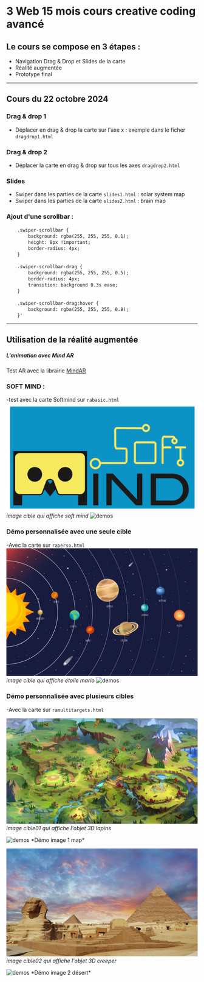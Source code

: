 # 3 Web 15 mois cours creative coding avancé

## Le cours se compose en 3 étapes :
- Navigation Drag & Drop et Slides de la carte
- Réalité augmentée
- Prototype final

---

## Cours du 22 octobre 2024

### Drag & drop 1
- Déplacer en drag & drop la carte sur l'axe x : exemple dans le ficher `dragdrop1.html`
 

### Drag & drop 2
- Déplacer la carte en drag & drop sur tous les axes `dragdrop2.html`


### Slides
- Swiper dans les parties de la carte `slides1.html` : solar system map
- Swiper dans les parties de la carte `slides2.html` : brain map

### Ajout d'une scrollbar : 

        .swiper-scrollbar {
            background: rgba(255, 255, 255, 0.1);
            height: 8px !important;
            border-radius: 4px;
        }

        .swiper-scrollbar-drag {
            background: rgba(255, 255, 255, 0.5);
            border-radius: 4px;
            transition: background 0.3s ease;
        }

        .swiper-scrollbar-drag:hover {
            background: rgba(255, 255, 255, 0.8);
        }'

---

## Utilisation de la réalité augmentée

##### L'animation avec Mind AR
Test AR avec la librairie [MindAR](https://hiukim.github.io/mind-ar-js-doc/)

### SOFT MIND : 

-test avec la carte Softmind sur `rabasic.html`
![image cible](images/softmind.png)
*image cible qui affiche soft mind*
![demos](images/softmind.gif)


### Démo personnalisée avec une seule cible

-Avec la carte sur `raperso.html`
![image cible](images/cartear.jpg)
*image cible qui affiche étoile mario*
![demos](images/starmario.gif)


### Démo personnalisée avec plusieurs cibles

-Avec la carte sur `ramultitargets.html`

![image01](images/map.jpg)
*image cible01 qui affiche l'objet 3D lapins*

<img src="images/lapins2.gif" alt="demos" width="600"/>
*Démo image 1 map*

![image02](images/pyramideimg.jpeg)
*image cible02 qui affiche l'objet 3D creeper*

<img src="images/creeper.gif" alt="demos" width="600"/>
*Démo image 2 désert*

